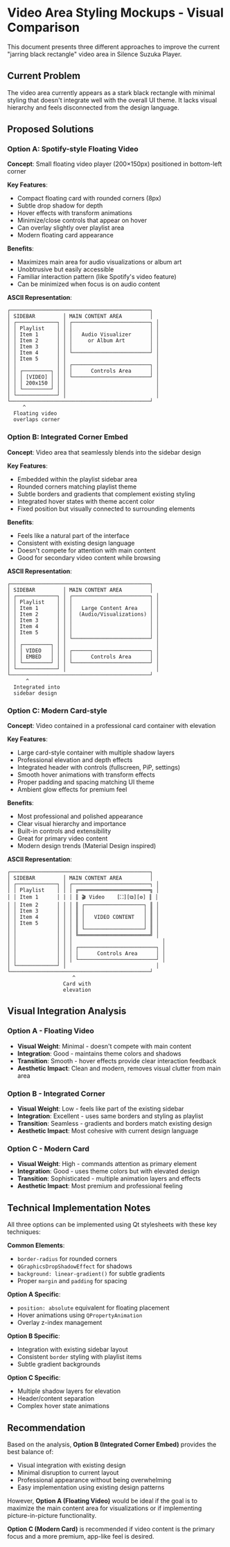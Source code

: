 # Video Area Styling Mockups - Visual Comparison

This document presents three different approaches to improve the current "jarring black rectangle" video area in Silence Suzuka Player.

## Current Problem
The video area currently appears as a stark black rectangle with minimal styling that doesn't integrate well with the overall UI theme. It lacks visual hierarchy and feels disconnected from the design language.

## Proposed Solutions

### Option A: Spotify-style Floating Video
**Concept**: Small floating video player (200×150px) positioned in bottom-left corner

**Key Features**:
- Compact floating card with rounded corners (8px)
- Subtle drop shadow for depth
- Hover effects with transform animations
- Minimize/close controls that appear on hover
- Can overlay slightly over playlist area
- Modern floating card appearance

**Benefits**:
- Maximizes main area for audio visualizations or album art
- Unobtrusive but easily accessible
- Familiar interaction pattern (like Spotify's video feature)
- Can be minimized when focus is on audio content

**ASCII Representation**:
```
┌─────────────────────────────────────────────┐
│ SIDEBAR         │ MAIN CONTENT AREA         │
│ ┌─────────────┐ │ ┌─────────────────────────┐ │
│ │ Playlist    │ │ │                         │ │
│ │ Item 1      │ │ │   Audio Visualizer      │ │
│ │ Item 2      │ │ │     or Album Art        │ │
│ │ Item 3      │ │ │                         │ │
│ │ Item 4      │ │ └─────────────────────────┘ │
│ │ Item 5      │ │                             │
│ │             │ │ ┌─────────────────────────┐ │
│ │ ┌─────────┐ │ │ │      Controls Area      │ │
│ │ │ [VIDEO] │ │ │ └─────────────────────────┘ │
│ │ │ 200x150 │ │ │                             │
│ │ └─────────┘ │ │                             │
│ └─────────────┘ │                             │
└─────────────────────────────────────────────┘
     ^
  Floating video
  overlaps corner
```

### Option B: Integrated Corner Embed
**Concept**: Video area that seamlessly blends into the sidebar design

**Key Features**:
- Embedded within the playlist sidebar area
- Rounded corners matching playlist theme
- Subtle borders and gradients that complement existing styling
- Integrated hover states with theme accent color
- Fixed position but visually connected to surrounding elements

**Benefits**:
- Feels like a natural part of the interface
- Consistent with existing design language
- Doesn't compete for attention with main content
- Good for secondary video content while browsing

**ASCII Representation**:
```
┌─────────────────────────────────────────────┐
│ SIDEBAR         │ MAIN CONTENT AREA         │
│ ┌─────────────┐ │ ┌─────────────────────────┐ │
│ │ Playlist    │ │ │                         │ │
│ │ Item 1      │ │ │   Large Content Area    │ │
│ │ Item 2      │ │ │  (Audio/Visualizations) │ │
│ │ Item 3      │ │ │                         │ │
│ │ Item 4      │ │ │                         │ │
│ │ Item 5      │ │ │                         │ │
│ │             │ │ └─────────────────────────┘ │
│ │ ┌─────────┐ │ │                             │
│ │ │ VIDEO   │ │ │ ┌─────────────────────────┐ │
│ │ │ EMBED   │ │ │ │      Controls Area      │ │
│ │ └─────────┘ │ │ └─────────────────────────┘ │
│ └─────────────┘ │                             │
└─────────────────────────────────────────────┘
      ^
  Integrated into
  sidebar design
```

### Option C: Modern Card-style
**Concept**: Video contained in a professional card container with elevation

**Key Features**:
- Large card-style container with multiple shadow layers
- Professional elevation and depth effects
- Integrated header with controls (fullscreen, PiP, settings)
- Smooth hover animations with transform effects
- Proper padding and spacing matching UI theme
- Ambient glow effects for premium feel

**Benefits**:
- Most professional and polished appearance
- Clear visual hierarchy and importance
- Built-in controls and extensibility
- Great for primary video content
- Modern design trends (Material Design inspired)

**ASCII Representation**:
```
┌─────────────────────────────────────────────┐
│ SIDEBAR         │ MAIN CONTENT AREA         │
│ ┌─────────────┐ │ ┌─────────────────────────┐ │
│ │ Playlist    │ │ │ ╔═══════════════════════╗ │
│ │ Item 1      │ │ │ ║ 🎬 Video    [⛶][⧉][⚙] ║ │
│ │ Item 2      │ │ │ ║ ┌───────────────────┐ ║ │
│ │ Item 3      │ │ │ ║ │                   │ ║ │
│ │ Item 4      │ │ │ ║ │   VIDEO CONTENT   │ ║ │
│ │ Item 5      │ │ │ ║ │                   │ ║ │
│ │             │ │ │ ║ └───────────────────┘ ║ │
│ │             │ │ │ ╚═══════════════════════╝ │
│ │             │ │ │                             │
│ │             │ │ │ ┌─────────────────────────┐ │
│ │             │ │ │ │      Controls Area      │ │
│ │             │ │ │ └─────────────────────────┘ │
│ └─────────────┘ │                             │
└─────────────────────────────────────────────┘
                     ^
                  Card with
                  elevation
```

## Visual Integration Analysis

### Option A - Floating Video
- **Visual Weight**: Minimal - doesn't compete with main content
- **Integration**: Good - maintains theme colors and shadows
- **Transition**: Smooth - hover effects provide clear interaction feedback
- **Aesthetic Impact**: Clean and modern, removes visual clutter from main area

### Option B - Integrated Corner
- **Visual Weight**: Low - feels like part of the existing sidebar
- **Integration**: Excellent - uses same borders and styling as playlist
- **Transition**: Seamless - gradients and borders match existing design
- **Aesthetic Impact**: Most cohesive with current design language

### Option C - Modern Card
- **Visual Weight**: High - commands attention as primary element
- **Integration**: Good - uses theme colors but with elevated design
- **Transition**: Sophisticated - multiple animation layers and effects
- **Aesthetic Impact**: Most premium and professional feeling

## Technical Implementation Notes

All three options can be implemented using Qt stylesheets with these key techniques:

**Common Elements**:
- `border-radius` for rounded corners
- `QGraphicsDropShadowEffect` for shadows
- `background: linear-gradient()` for subtle gradients
- Proper `margin` and `padding` for spacing

**Option A Specific**:
- `position: absolute` equivalent for floating placement
- Hover animations using `QPropertyAnimation`
- Overlay z-index management

**Option B Specific**:
- Integration with existing sidebar layout
- Consistent `border` styling with playlist items
- Subtle gradient backgrounds

**Option C Specific**:
- Multiple shadow layers for elevation
- Header/content separation
- Complex hover state animations

## Recommendation

Based on the analysis, **Option B (Integrated Corner Embed)** provides the best balance of:
- Visual integration with existing design
- Minimal disruption to current layout
- Professional appearance without being overwhelming
- Easy implementation using existing design patterns

However, **Option A (Floating Video)** would be ideal if the goal is to maximize the main content area for visualizations or if implementing picture-in-picture functionality.

**Option C (Modern Card)** is recommended if video content is the primary focus and a more premium, app-like feel is desired.